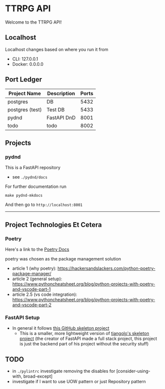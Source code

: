 # TTRPG API
Welcome to the TTRPG API!

## Localhost
Localhost changes based on where you run it from
* CLI: 127.0.0.1
* Docker: 0.0.0.0

## Port Ledger
| Project Name    | Description | Ports |
|-----------------|-------------|-------|
| postgres        | DB          | 5432  |
| postgres (test) | Test DB     | 5433  |
| pydnd           | FastAPI DnD | 8001  |
| todo            | todo        | 8002  |

## Projects

### pydnd
This is a FastAPI repository
- see `./pydnd/docs`

For further documentation run
```shell
make pydnd-mkdocs
```
And then go to `http://localhost:8001`
___
## Project Technologies Et Cetera
### Poetry
Here's a link to the [Poetry Docs](https://python-poetry.org/docs/cli/)

poetry was chosen as the package management solution
* article 1 (why poetry): https://hackersandslackers.com/python-poetry-package-manager/
* article 2 (general setup): https://www.pythoncheatsheet.org/blog/python-projects-with-poetry-and-vscode-part-1
* article 2.5 (vs code integration): https://www.pythoncheatsheet.org/blog/python-projects-with-poetry-and-vscode-part-2

### FastAPI Setup
* In general it follows [this GitHub skeleton project](https://github.com/skb1129/fastapi-boilerplate/tree/master/app)
  * This is a smaller, more lightweight version of [tiangolo's skeleton project](https://github.com/tiangolo/full-stack-fastapi-postgresql) (the creator of FastAPI made a full stack project, this project is just the backend part of his project without the security stuff)

## TODO
- in `./pylintrc` investigate removing the disables for [consider-using-with, broad-except]
- investigate if I want to use UOW pattern or just Repository pattern
